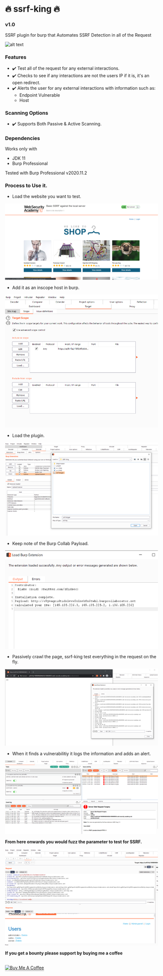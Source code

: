 # 🔥 ssrf-king 🔥
### v1.0
SSRF plugin for burp that Automates SSRF Detection in all of the Request

![alt text](https://image.flaticon.com/icons/png/128/1320/1320457.png)

### Features

* ✔️ Test all of the request for any external interactions.
* ✔️ Checks to see if any interactions are not the users IP if it is, it's an open redirect.
* ✔️ Alerts the user for any external interactions with information such as:
  - Endpoint Vulnerable
  - Host
  
### Scanning Options

* ✔️ Supports Both Passive & Active Scanning.

### Dependencies

Works only with
* JDK 11
* Burp Professional

Tested with Burp Professional v2020.11.2

### Process to Use it.

* Load the website you want to test.

![GitHub Logo](ss-1.PNG)

* Add it as an inscope host in burp.

![GitHub Logo](ss-2.PNG)

* Load the plugin.

![GitHub Logo](ss-3.PNG)

* Keep note of the Burp Collab Payload.

![GitHub Logo](ss-4.PNG)

* Passively crawl the page, ssrf-king test everything in the request on the fly.

![GitHub Logo](ssf-5.PNG)

* When it finds a vulnerabilitiy it logs the information and adds an alert.

![GitHub Logo](ssrf-6.PNG)


**From here onwards you would fuzz the parameter to test for SSRF.**

![GitHub Logo](ssrf-7.PNG)



**If you get a bounty please support by buying me a coffee**

<br>
<a href="https://www.buymeacoffee.com/krypt0mux" target="_blank"><img src="https://www.buymeacoffee.com/assets/img/custom_images/orange_img.png" alt="Buy Me A Coffee" style="height: 41px !important;width: 174px !important;box-shadow: 0px 3px 2px 0px rgba(190, 190, 190, 0.5) !important;-webkit-box-shadow: 0px 3px 2px 0px rgba(190, 190, 190, 0.5) !important;" ></a>
